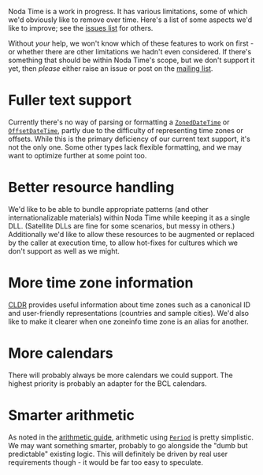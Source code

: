 Noda Time is a work in progress. It has various limitations, some of
which we'd obviously like to remove over time. Here's a list of some
aspects we'd like to improve; see the 
[issues list](https://github.com/nodatime/nodatime/issues) for
others.

Without *your* help, we won't know which of these features to work
on first - or whether there are other limitations we hadn't even
considered. If there's something that should be within Noda Time's
scope, but we don't support it yet, then *please* either raise an
issue or post on the
[mailing list](https://groups.google.com/group/noda-time).


Fuller text support
===================

Currently there's no way of parsing or formatting a
[`ZonedDateTime`](../api/NodaTime.ZonedDateTime.yml) or 
[`OffsetDateTime`](../api/NodaTime.OffsetDateTime.yml), partly due to
the difficulty of representing time zones or offsets. While this is
the primary deficiency of our current text support, it's not the
only one. Some other types lack flexible formatting, and we may want
to optimize further at some point too.

Better resource handling
========================

We'd like to be able to bundle appropriate patterns (and other
internationalizable materials) within Noda Time while keeping it as
a single DLL. (Satellite DLLs are fine for some scenarios, but messy
in others.) Additionally we'd like to allow these resources to be
augmented or replaced by the caller at execution time, to allow
hot-fixes for cultures which we don't support as well as we might.

More time zone information
==========================

[CLDR](http://cldr.unicode.org) provides useful information about
time zones such as a canonical ID and user-friendly representations
(countries and sample cities). We'd also like to make it clearer
when one zoneinfo time zone is an alias for another.

More calendars
==============

There will probably always be more calendars we could support. The
highest priority is probably an adapter for the BCL calendars.

Smarter arithmetic
==================

As noted in the [arithmetic guide](arithmetic.html), arithmetic using
[`Period`](../api/NodaTime.Period.yml) is pretty simplistic. We may
want something smarter, probably to go alongside the "dumb but
predictable" existing logic. This will definitely be driven by real
user requirements though - it would be far too easy to speculate.
